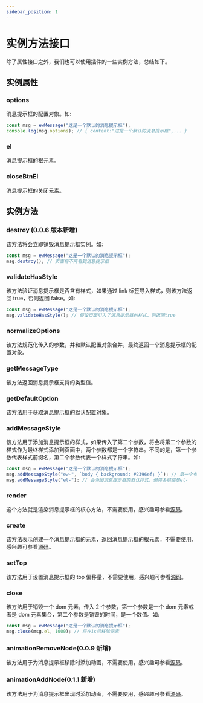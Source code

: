 ```yaml
---
sidebar_position: 1
---
```


# 实例方法接口

除了属性接口之外，我们也可以使用插件的一些实例方法，总结如下。

## 实例属性

### options

消息提示框的配置对象。如:

```ts
const msg = ewMessage("这是一个默认的消息提示框");
console.log(msg.options); // { content:"这是一个默认的消息提示框",... }
```

### el

消息提示框的根元素。

### closeBtnEl

消息提示框的关闭元素。

## 实例方法

### destroy (0.0.6 版本新增)

该方法将会立即销毁消息提示框实例。如:

```ts
const msg = ewMessage("这是一个默认的消息提示框");
msg.destroy(); // 页面将不再看到消息提示框
```

### validateHasStyle

该方法验证消息提示框是否含有样式，如果通过 link 标签导入样式，则该方法返回 true，否则返回 false。如:

```ts
const msg = ewMessage("这是一个默认的消息提示框");
msg.validateHasStyle(); // 假设页面引入了消息提示框的样式，则返回true
```

### normalizeOptions

该方法规范化传入的参数，并和默认配置对象合并，最终返回一个消息提示框的配置对象。

### getMessageType

该方法返回消息提示框支持的类型值。

### getDefaultOption

该方法用于获取消息提示框的默认配置对象。

### addMessageStyle

该方法用于添加消息提示框的样式，如果传入了第二个参数，将会将第二个参数的样式作为最终样式添加到页面中，两个参数都是一个字符串。不同的是，第一个参数代表样式前缀名，第二个参数代表一个样式字符串。如:

```ts
const msg = ewMessage("这是一个默认的消息提示框");
msg.addMessageStyle("ew-", `body { background: #2396ef; }`); // 第一个参数实际上就没有什么作用了，页面body元素的背景是蓝色
msg.addMessageStyle("el-"); // 会添加消息提示框的默认样式，但类名前缀是el-
```

### render

这个方法就是渲染消息提示框的核心方法，不需要使用，感兴趣可参看[源码](https://github.com/eveningwater/ew-message/blob/main/src/message.ts)。

### create

该方法表示创建一个消息提示框的元素，返回消息提示框的根元素，不需要使用，感兴趣可参看[源码](https://github.com/eveningwater/ew-message/blob/main/src/message.ts)。

### setTop

该方法用于设置消息提示框的 top 偏移量，不需要使用，感兴趣可参看[源码](https://github.com/eveningwater/ew-message/blob/main/src/message.ts)。

### close

该方法用于销毁一个 dom 元素，传入 2 个参数，第一个参数是一个 dom 元素或者是 dom 元素集合，第二个参数是销毁的时间，是一个数值。如:

```ts
const msg = ewMessage("这是一个默认的消息提示框");
msg.close(msg.el, 1000); // 将在1s后移除元素
```

### animationRemoveNode(0.0.9 新增)

该方法用于为消息提示框移除时添加动画，不需要使用，感兴趣可参看[源码](https://github.com/eveningwater/ew-message/blob/main/src/message.ts)。

### animationAddNode(0.1.1 新增)

该方法用于为消息提示框出现时添加动画，不需要使用，感兴趣可参看[源码](https://github.com/eveningwater/ew-message/blob/main/src/message.ts)。
